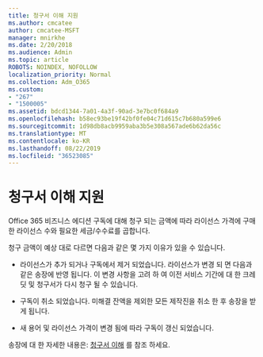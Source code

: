 ```yaml
---
title: 청구서 이해 지원
ms.author: cmcatee
author: cmcatee-MSFT
manager: mnirkhe
ms.date: 2/20/2018
ms.audience: Admin
ms.topic: article
ROBOTS: NOINDEX, NOFOLLOW
localization_priority: Normal
ms.collection: Adm_O365
ms.custom:
- "267"
- "1500005"
ms.assetid: bdcd1344-7a01-4a3f-90ad-3e7bc0f684a9
ms.openlocfilehash: b58ec93be19f42bf0fe04c71d615c7b680a599e6
ms.sourcegitcommit: 1d98db8acb9959aba3b5e308a567ade6b62da56c
ms.translationtype: MT
ms.contentlocale: ko-KR
ms.lasthandoff: 08/22/2019
ms.locfileid: "36523085"
---
```

# <a name="help-understanding-your-bill"></a>청구서 이해 지원

Office 365 비즈니스 에디션 구독에 대해 청구 되는 금액에 따라 라이선스 가격에 구매한 라이선스 수와 필요한 세금/수수료를 곱합니다.
  
청구 금액이 예상 대로 다르면 다음과 같은 몇 가지 이유가 있을 수 있습니다.
  
- 라이선스가 추가 되거나 구독에서 제거 되었습니다. 라이선스가 변경 되 면 다음과 같은 송장에 반영 됩니다. 이 변경 사항을 고려 하 여 이전 서비스 기간에 대 한 크레딧 및 청구서가 다시 청구 될 수 있습니다.

- 구독이 취소 되었습니다. 미해결 잔액을 제외한 모든 제작진을 취소 한 후 송장을 받게 됩니다.

- 새 용어 및 라이선스 가격이 변경 됨에 따라 구독이 갱신 되었습니다.

송장에 대 한 자세한 내용은: [청구서 이해](https://docs.microsoft.com/office365/admin/subscriptions-and-billing/understand-your-invoice) 를 참조 하세요.